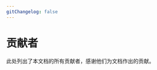 ```yaml
---
gitChangelog: false
---
```


<script setup>
import { VPTeamMembers } from 'vitepress/theme'
import members from "../../.vitepress/data/members.json"
</script>

# 贡献者

此处列出了本文档的所有贡献者，感谢他们为文档作出的贡献。

<VPTeamMembers size="small" :members="members" />
